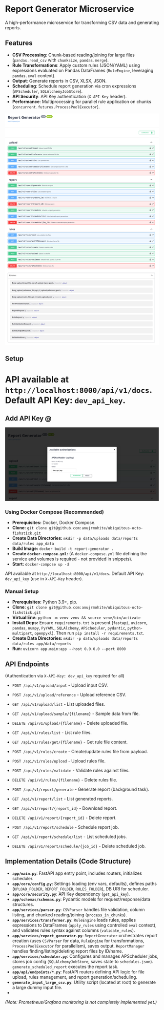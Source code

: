 # Report Generator Microservice

A high-performance microservice for transforming CSV data and generating reports.

## Features

-   **CSV Processing**: Chunk-based reading/joining for large files (`pandas.read_csv` with `chunksize`, `pandas.merge`).
-   **Rule Transformations**: Apply custom rules (JSON/YAML) using expressions evaluated on Pandas DataFrames (`RuleEngine`, leveraging `pandas.eval` context).
-   **Output**: Generate reports in CSV, XLSX, JSON.
-   **Scheduling**: Schedule report generation via cron expressions (`APScheduler`, `SQLAlchemyJobStore`).
-   **API Security**: API Key authentication (`X-API-Key` header).
-   **Performance**: Multiprocessing for parallel rule application on chunks (`concurrent.futures.ProcessPoolExecutor`).

![Report Generator Workflow](assets/operations.png)

## Setup

# API available at `http://localhost:8000/api/v1/docs`. Default API Key: `dev_api_key`.

## Add API Key @

![Report Generator Workflow](assets/api.png)


### Using Docker Compose (Recommended)

*   **Prerequisites:** Docker, Docker Compose.
*   **Clone:** `git clone git@github.com:anujrmohite/ubiquitous-octo-fishstick.git`
*   **Create Data Directories:** `mkdir -p data/uploads data/reports data/rules app_data`
*   **Build Image:** `docker build -t report-generator .`
*   **Create `docker-compose.yml`:** (A `docker-compose.yml` file defining the service and volumes is required - not provided in snippets).
*   **Start:** `docker-compose up -d`

API available at `http://localhost:8000/api/v1/docs`. Default API Key: `dev_api_key` (use in `X-API-Key` header).

### Manual Setup

*   **Prerequisites:** Python 3.9+, pip.
*   **Clone:** `git clone git@github.com:anujrmohite/ubiquitous-octo-fishstick.git`
*   **Virtual Env:** `python -m venv venv && source venv/bin/activate`
*   **Install Deps:** Ensure `requirements.txt` is present (`fastapi`, `uvicorn`, `pandas`, `numpy`, `PyYAML`, `SQLAlchemy`, `APScheduler`, `pydantic`, `python-multipart`, `openpyxl`). Then run `pip install -r requirements.txt`.
*   **Create Data Directories:** `mkdir -p data/uploads data/reports data/rules app/data/reports`
*   **Run:** `uvicorn app.main:app --host 0.0.0.0 --port 8000`


## API Endpoints

(Authentication via `X-API-Key: dev_api_key` required for all)

*   `POST /api/v1/upload/input` - Upload input CSV.
*   `POST /api/v1/upload/reference` - Upload reference CSV.
*   `GET /api/v1/upload/list` - List uploaded files.
*   `GET /api/v1/upload/sample/{filename}` - Sample data from file.
*   `DELETE /api/v1/upload/{filename}` - Delete uploaded file.

*   `GET /api/v1/rules/list` - List rule files.
*   `GET /api/v1/rules/get/{filename}` - Get rule file content.
*   `POST /api/v1/rules/create` - Create/update rules file from payload.
*   `POST /api/v1/rules/upload` - Upload rules file.
*   `POST /api/v1/rules/validate` - Validate rules against files.
*   `DELETE /api/v1/rules/{filename}` - Delete rules file.

*   `POST /api/v1/report/generate` - Generate report (background task).
*   `GET /api/v1/report/list` - List generated reports.
*   `GET /api/v1/report/{report_id}` - Download report.
*   `DELETE /api/v1/report/{report_id}` - Delete report.
*   `POST /api/v1/report/schedule` - Schedule report job.
*   `GET /api/v1/report/schedule/list` - List scheduled jobs.
*   `DELETE /api/v1/report/schedule/{job_id}` - Delete scheduled job.

## Implementation Details (Code Structure)

*   **`app/main.py`**: FastAPI app entry point, includes routers, initializes scheduler.
*   **`app/core/config.py`**: Settings loading (env vars, defaults), defines paths (`UPLOAD_FOLDER`, `REPORT_FOLDER`, `RULES_FOLDER`), DB URI for scheduler.
*   **`app/core/security.py`**: API Key dependency (`get_api_key`).
*   **`app/schemas/schemas.py`**: Pydantic models for request/response/data structures.
*   **`app/services/parser.py`**: `CSVParser` handles file validation, column listing, and chunked reading/joining (`process_in_chunks`).
*   **`app/services/transformer.py`**: `RuleEngine` loads rules, applies expressions to DataFrames (`apply_rules` using controlled `eval` context), and validates rules syntax against columns (`validate_rules`).
*   **`app/services/report_generator.py`**: `ReportGenerator` orchestrates report creation (uses `CSVParser` for data, `RuleEngine` for transformations, `ProcessPoolExecutor` for parallelism), saves output. `ReportManager` handles finding/listing/deleting report files by ID/name.
*   **`app/services/scheduler.py`**: Configures and manages APScheduler jobs, stores job config (`SQLAlchemyJobStore`, saves state to `schedules.json`). `generate_scheduled_report` executes the report task.
*   **`app/api/endpoints/*.py`**: FastAPI routers defining API logic for file upload, rules management, and report generation/scheduling.
*   **`generate_input_large_csv.py`**: Utility script (located at root) to generate a large dummy input file.
*   

*(Note: Prometheus/Grafana monitoring is not completely implemented yet.)*